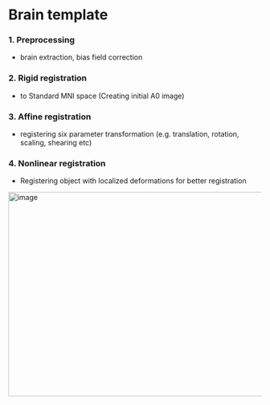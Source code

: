 # **Brain template**


### 1. Preprocessing
   - brain extraction, bias field correction

    
### 2. Rigid registration
   - to Standard MNI space (Creating initial A0 image)

     
### 3. Affine registration
   - registering six parameter transformation (e.g. translation, rotation, scaling, shearing etc)


### 4. Nonlinear registration
   - Registering object with localized deformations for better registration








<img width="921" height="407" alt="image" src="https://github.com/user-attachments/assets/fb25d258-6732-4794-ae4d-82124b96b1b6" />
